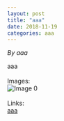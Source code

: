 ```yaml
---
layout: post
title: "aaa"
date: 2018-11-19
categories: aaa
---
```


*By aaa*

aaa<br /><br />Images:<br />![ Image 0](aaa "Image0")<br /><br />Links:<br />[aaa](aaa)